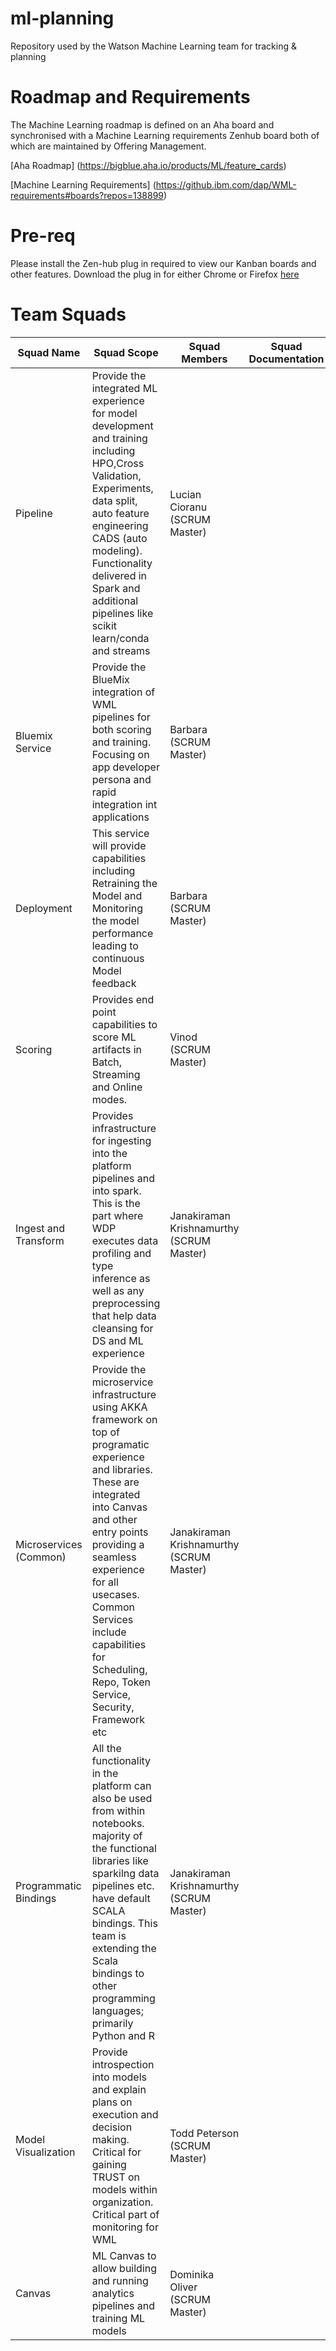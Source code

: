 # ml-planning

Repository used by the Watson Machine Learning team for tracking & planning

# Roadmap and Requirements
The Machine Learning roadmap is defined on an Aha board and synchronised with a Machine Learning requirements Zenhub board both of which are maintained by Offering Management.

[Aha Roadmap] (https://bigblue.aha.io/products/ML/feature_cards)


[Machine Learning Requirements] (https://github.ibm.com/dap/WML-requirements#boards?repos=138899)

# Pre-req
Please install the Zen-hub plug in required to view our Kanban boards and other features.  Download the plug in for either Chrome or Firefox [here](https://zenhub.innovate.ibm.com/setup/download)

# Team Squads

| Squad Name | Squad Scope | Squad Members | Squad Documentation | Hill Info | Kanban View | Slack Channel |
| -------- | ---------- | ------------- | ----------------- |----------------- | --- | ------------- |
| Pipeline | Provide the integrated ML experience for model development and training including HPO,Cross Validation, Experiments, data split, auto feature engineering CADS (auto modeling). Functionality delivered in Spark and additional pipelines like scikit learn/conda and streams | Lucian Cioranu (SCRUM Master)|  | | [Kanban](https://github.ibm.com/NGP-TWC/ml-planning#boards?labels=WML-pipeline)| |
| Bluemix Service | Provide the BlueMix integration of WML pipelines for both scoring and training. Focusing on app developer persona and rapid integration int applications | Barbara (SCRUM Master) |  | | [Kanban](https://github.ibm.com/NGP-TWC/ml-planning#boards?labels=WML-pipeline) | |
| Deployment | This service will provide capabilities including Retraining the Model and Monitoring the model performance leading to continuous Model feedback | Barbara (SCRUM Master)| | | [Kanban](https://github.ibm.com/NGP-TWC/ml-planning#boards?labels=WML-feedback)| |
| Scoring | Provides end point capabilities to score ML artifacts in Batch, Streaming and Online modes. | Vinod (SCRUM Master)|  | | [Kanban](https://github.ibm.com/NGP-TWC/ml-planning#boards?labels=WML-pipeline)| |
| Ingest and Transform | Provides infrastructure for ingesting into the platform pipelines and into spark. This is the part where WDP executes data profiling and type inference as well as any preprocessing that help data cleansing for DS and ML experience | Janakiraman Krishnamurthy (SCRUM Master)| | | [Kanban](https://github.ibm.com/NGP-TWC/ml-planning#boards?labels=WML-pipeline)| |
| Microservices (Common) | Provide the microservice infrastructure using AKKA framework on top of programatic experience and libraries. These are integrated into Canvas and other entry points providing a seamless experience for all usecases. Common Services include capabilities for Scheduling, Repo, Token Service, Security, Framework etc | Janakiraman Krishnamurthy (SCRUM Master)|   | | [Kanban](https://github.ibm.com/NGP-TWC/ml-planning#boards?labels=WML-pipeline)| |
| Programmatic Bindings | All the functionality in the platform can also be used from within notebooks. majority of the functional libraries like sparkilng data pipelines etc. have default SCALA bindings. This team is extending the Scala bindings to other programming languages; primarily Python and R | Janakiraman Krishnamurthy (SCRUM Master)|  | | [Kanban](https://github.ibm.com/NGP-TWC/ml-planning#boards?labels=WML-pipeline)| |
| Model Visualization | Provide introspection into models and explain plans on execution and decision making. Critical for gaining TRUST on models within organization. Critical part of monitoring for WML | Todd Peterson (SCRUM Master)|  | | [Kanban](https://github.ibm.com/NGP-TWC/ml-planning#boards?labels=WML-pipeline)| |
| Canvas |  ML Canvas to allow building and running analytics pipelines and training ML models | Dominika Oliver (SCRUM Master)|  | | [Kanban](https://github.ibm.com/NGP-TWC/ml-planning#boards?labels=WML-pipeline)| |
